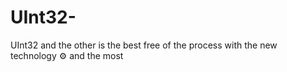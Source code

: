 # UInt32-
UInt32 and the other is the best free of the process with the new technology ⚙ and the most
